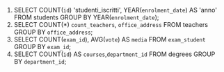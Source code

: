1) SELECT COUNT(`id`) 'studenti_iscritti', YEAR(`enrolment_date`) AS 'anno' FROM students GROUP BY YEAR(`enrolment_date`);
2) SELECT COUNT(*) `count_teachers`, `office_address` FROM teachers GROUP BY `office_address`;
3) SELECT COUNT(`exam_id`), AVG(`vote`) AS `media` FROM `exam_student` GROUP BY `exam_id`;
4) SELECT COUNT(`id`) AS `courses`,`department_id` FROM degrees GROUP BY `department_id`;